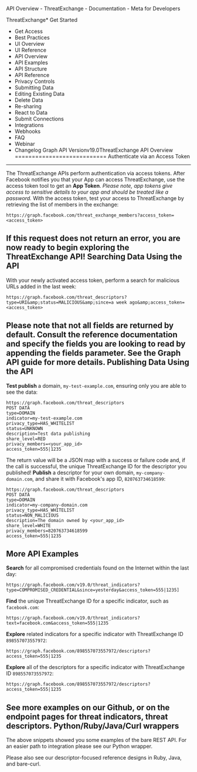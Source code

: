 API Overview - ThreatExchange - Documentation - Meta for Developers

ThreatExchange* Get Started
* Get Access
* Best Practices
* UI Overview
* UI Reference
* API Overview
* API Examples
* API Structure
* API Reference
* Privacy Controls
* Submitting Data
* Editing Existing Data
* Delete Data
* Re-sharing
* React to Data
* Submit Connections
* Integrations
* Webhooks
* FAQ
* Webinar
* Changelog
Graph API Versionv19.0ThreatExchange API Overview
===========================
Authenticate via an Access Token
--------------------------------
The ThreatExchange APIs perform authentication via access tokens. After Facebook notifies you that your App can access ThreatExchange, use the access token tool to get an **App Token**. *Please note, app tokens give access to sensitive details to your app and should be treated like a password.*
With the access token, test your access to ThreatExchange by retrieving the list of members in the exchange:

```
https://graph.facebook.com/threat_exchange_members?access_token=<access_token>
```
If this request does not return an error, you are now ready to begin exploring the ThreatExchange API!
Searching Data Using the API
----------------------------
With your newly activated access token, perform a search for malicious URLs added in the last week:

```
https://graph.facebook.com/threat_descriptors?type=URI&amp;status=MALICIOUS&amp;since=a week ago&amp;access_token=<access_token>
```
Please note that not all fields are returned by default. Consult the reference documentation and specify the fields you are looking to read by appending the fields parameter. See the Graph API guide for more details.
Publishing Data Using the API
-----------------------------
**Test publish** a domain, `my-test-example.com`, ensuring only you are able to see the data:

```
https://graph.facebook.com/threat_descriptors
POST DATA
type=DOMAIN
indicator=my-test-example.com
privacy_type=HAS_WHITELIST
status=UNKNOWN
description=Test data publishing
share_level=RED
privacy_members=<your_app_id>
access_token=555|1235
```
The return value will be a JSON map with a success or failure code and, if the call is successful, the unique ThreatExchange ID for the descriptor you published!
**Publish** a descriptor for your own domain, `my-company-domain.com`, and share it with Facebook's app ID, `820763734618599`:

```
https://graph.facebook.com/threat_descriptors
POST DATA
type=DOMAIN
indicator=my-company-domain.com
privacy_type=HAS_WHITELIST
status=NON_MALICIOUS
description=The domain owned by <your_app_id>
share_level=WHITE
privacy_members=820763734618599
access_token=555|1235
```
More API Examples
-----------------
**Search** for all compromised credentials found on the Internet within the last day:

```
https://graph.facebook.com/v19.0/threat_indicators?type=COMPROMISED_CREDENTIAL&since=yesterday&access_token=555|1235]
```
**Find** the unique ThreatExchange ID for a specific indicator, such as `facebook.com`:

```
https://graph.facebook.com/v19.0/threat_indicators?text=facebook.com&access_token=555|1235
```
**Explore** related indicators for a specific indicator with ThreatExchange ID `898557073557972`:

```
https://graph.facebook.com/898557073557972/descriptors?access_token=555|1235
```
**Explore** all of the descriptors for a specific indicator with ThreatExchange ID `898557073557972`:

```
https://graph.facebook.com/898557073557972/descriptors?access_token=555|1235
```
See more examples on our Github, or on the endpoint pages for threat indicators, threat descriptors.
Python/Ruby/Java/Curl wrappers
------------------------------
The above snippets showed you some examples of the bare REST API. For an easier path to integration please see our Python wrapper.

 Please also see our descriptor-focused reference designs in Ruby, Java, and
bare-curl. 